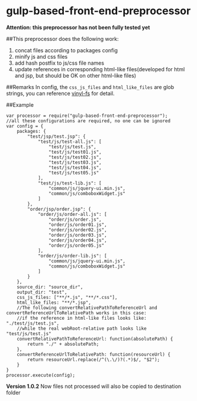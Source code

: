 # gulp-based-front-end-preprocessor

**Attention: this preprocessor has not been fully tested yet**

##This preprocessor does the following work:

1. concat files according to packages config
2. minify js and css files
3. add hash postfix to js/css file names
4. update references in corresponding html-like files(developed for html and jsp, but should be OK on other html-like files)

##Remarks
In config, the `css_js_files` and `html_like_files` are glob strings, you can reference [vinyl-fs](https://github.com/wearefractal/vinyl-fs) for detail.

##Example
```
var processor = require("gulp-based-front-end-preprocessor");
//all these configurations are required, no one can be ignored
var config = {
	packages: {
		"test/jsp/test.jsp": {
			"test/js/test-all.js": [
				"test/js/test.js",
				"test/js/test01.js",
				"test/js/test02.js",
				"test/js/test03.js",
				"test/js/test04.js",
				"test/js/test05.js"
			],
			"test/js/test-lib.js": [
				"common/js/jquery-ui.min.js",
				"common/js/comboboxWidget.js"
			]
		},
		"order/jsp/order.jsp": {
			"order/js/order-all.js": [
				"order/js/order.js",
				"order/js/order01.js",
				"order/js/order02.js",
				"order/js/order03.js",
				"order/js/order04.js",
				"order/js/order05.js"
			],
			"order/js/order-lib.js": [
				"common/js/jquery-ui.min.js",
				"common/js/comboboxWidget.js"
			]
		}
	},
	source_dir: "source_dir",
	output_dir: "test",
	css_js_files: ["**/*.js", "**/*.css"],
	html_like_files: "**/*.jsp",
	//The following convertRelativePathToReferenceUrl and convertReferenceUrlToRelativePath works in this case:
	//if the reference in html-like files looks like: "./test/js/test.js",
	//while the real webRoot-relative path looks like "test/js/test.js"
	convertRelativePathToReferenceUrl: function(absolutePath) {
		return "./" + absolutePath;
	},
	convertReferenceUrlToRelativePath: function(resourceUrl) {
		return resourceUrl.replace(/^(\.\/)?(.*)$/, "$2");
	}
}
processor.execute(config);
```
**Version 1.0.2**
Now files not processed will also be copied to destination folder
